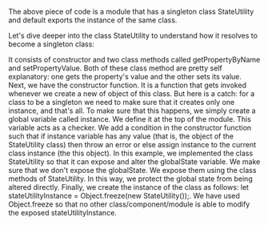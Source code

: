 The above piece of code is a module that has a singleton class StateUtility and default exports the instance of the same class.

Let's dive deeper into the class StateUtility to understand how it resolves to become a singleton class:

It consists of constructor and two class methods called getPropertyByName and setPropertyValue. Both of these class method are pretty self explanatory: one gets the property's value and the other sets its value.
Next, we have the constructor function. It is a function that gets invoked whenever we create a new of object of this class.
But here is a catch: for a class to be a singleton we need to make sure that it creates only one instance, and that's all.
To make sure that this happens, we simply create a global variable called instance. We define it at the top of the module. This variable acts as a checker. We add a condition in the constructor function such that if instance variable has any value (that is, the object of the StateUtility class) then throw an error or else assign instance to the current class instance (the this object).
In this example, we implemented the class StateUtility so that it can expose and alter the globalState variable.
We make sure that we don't expose the globalState. We expose them using the class methods of StateUtility. In this way, we protect the global state from being altered directly.
Finally, we create the instance of the class as follows: let stateUtilityInstance = Object.freeze(new StateUtility());.
We have used Object.freeze so that no other class/component/module is able to modify the exposed stateUtilityInstance.